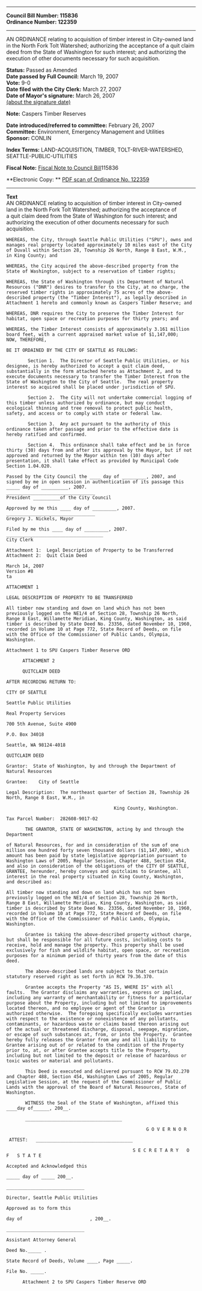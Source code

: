 * * * * *  
  
**Council Bill Number: [](#h0)[](#h2)115836**   
**Ordinance Number: 122359**  
  
* * * * *  
  
AN ORDINANCE relating to acquisition of timber interest in City-owned land in the North Fork Tolt Watershed; authorizing the acceptance of a quit claim deed from the State of Washington for such interest; and authorizing the execution of other documents necessary for such acquisition.  
  
**Status:** Passed as Amended   
**Date passed by Full Council:** March 19, 2007   
**Vote:** 9-0   
**Date filed with the City Clerk:** March 27, 2007   
**Date of Mayor's signature:** March 26, 2007   
[(about the signature date)](/~public/approvaldate.htm)   
  
**Note:** Caspers Timber Reserves  
  
  
**Date introduced/referred to committee:** February 26, 2007   
**Committee:** Environment, Emergency Management and Utilities   
**Sponsor:** CONLIN   
  
**Index Terms:** LAND-ACQUISITION, TIMBER, TOLT-RIVER-WATERSHED, SEATTLE-PUBLIC-UTILITIES  
  
**Fiscal Note:** [Fiscal Note to Council Bill](http://clerk.seattle.gov/~public/fnote/115836.htm)[](#h1)[](#h3)115836  
  
**Electronic Copy: ** [PDF scan of Ordinance No. 122359](/~archives/Ordinances/Ord_122359.pdf)  
  
* * * * *  
  
**Text**  
    AN ORDINANCE relating to acquisition of timber interest in City-owned  
    land in the North Fork Tolt Watershed; authorizing the acceptance of  
    a quit claim deed from the State of Washington for such interest; and  
    authorizing the execution of other documents necessary for such  
    acquisition.  
  
    WHEREAS, the City, through Seattle Public Utilities ("SPU"), owns and  
    manages real property located approximately 10 miles east of the City  
    of Duvall within Section 28, Township 26 North, Range 8 East, W.M.,  
    in King County; and  
  
    WHEREAS, the City acquired the above-described property from the  
    State of Washington, subject to a reservation of timber rights;  
  
    WHEREAS, the State of Washington through its Department of Natural  
    Resources ("DNR") desires to transfer to the City, at no charge, the  
    reserved timber rights in approximately 75 acres of the above-  
    described property (the "Timber Interest"), as legally described in  
    Attachment 1 hereto and commonly known as Caspers Timber Reserve; and  
  
    WHEREAS, DNR requires the City to preserve the Timber Interest for  
    habitat, open space or recreation purposes for thirty years; and  
  
    WHEREAS, the Timber Interest consists of approximately 3.161 million  
    board feet, with a current appraised market value of $1,147,000;  
    NOW, THEREFORE,  
  
    BE IT ORDAINED BY THE CITY OF SEATTLE AS FOLLOWS:  
  
            Section 1.  The Director of Seattle Public Utilities, or his  
    designee, is hereby authorized to accept a quit claim deed,  
    substantially in the form attached hereto as Attachment 2, and to  
    execute documents necessary to transfer the Timber Interest from the  
    State of Washington to the City of Seattle.  The real property  
    interest so acquired shall be placed under jurisdiction of SPU.  
  
            Section 2.  The City will not undertake commercial logging of  
    this timber unless authorized by ordinance, but may conduct  
    ecological thinning and tree removal to protect public health,  
    safety, and access or to comply with state or federal law.  
  
            Section 3.  Any act pursuant to the authority of this  
    ordinance taken after passage and prior to the effective date is  
    hereby ratified and confirmed.  
  
            Section 4.  This ordinance shall take effect and be in force  
    thirty (30) days from and after its approval by the Mayor, but if not  
    approved and returned by the Mayor within ten (10) days after  
    presentation, it shall take effect as provided by Municipal Code  
    Section 1.04.020.  
  
    Passed by the City Council the ____ day of _________, 2007, and  
    signed by me in open session in authentication of its passage this  
    _____ day of __________, 2007.  
    _________________________________  
    President __________of the City Council  
  
    Approved by me this ____ day of _________, 2007.  
    _________________________________  
    Gregory J. Nickels, Mayor  
  
    Filed by me this ____ day of _________, 2007.  
    ____________________________________  
    City Clerk  
  
    Attachment 1:  Legal Description of Property to be Transferred  
    Attachment 2:  Quit Claim Deed  
  
    March 14, 2007  
    Version #8  
    ta  
  
    ATTACHMENT 1  
  
    LEGAL DESCRIPTION OF PROPERTY TO BE TRANSFERRED  
  
    All timber now standing and down on land which has not been  
    previously logged on the NE1/4 of Section 28, Township 26 North,  
    Range 8 East, Willamette Meridian, King County, Washington, as said  
    timber is described by State Deed No. 23356, dated November 10, 1960,  
    recorded in Volume 10 at Page 772, State Record of Deeds, on file  
    with the Office of the Commissioner of Public Lands, Olympia,  
    Washington.  
  
    Attachment 1 to SPU Caspers Timber Reserve ORD  
  
          ATTACHMENT 2  
  
          QUITCLAIM DEED  
  
    AFTER RECORDING RETURN TO:  
  
    CITY OF SEATTLE  
  
    Seattle Public Utilities  
  
    Real Property Services  
  
    700 5th Avenue, Suite 4900  
  
    P.O. Box 34018  
  
    Seattle, WA 98124-4018  
  
    QUITCLAIM DEED  
  
    Grantor:  State of Washington, by and through the Department of  
    Natural Resources  
  
    Grantee:    City of Seattle  
  
    Legal Description:  The northeast quarter of Section 28, Township 26  
    North, Range 8 East, W.M., in  
  
                                            King County, Washington.  
  
    Tax Parcel Number:  282608-9017-02  
  
           THE GRANTOR, STATE OF WASHINGTON, acting by and through the  
    Department  
  
    of Natural Resources, for and in consideration of the sum of one  
    million one hundred forty seven thousand dollars ($1,147,000), which  
    amount has been paid by state legislative appropriation pursuant to  
    Washington Laws of 2005, Regular Session, Chapter 488, Section 454,  
    and also in consideration of the obligations of the CITY OF SEATTLE,  
    GRANTEE, hereunder, hereby conveys and quitclaims to Grantee, all  
    interest in the real property situated in King County, Washington,  
    and described as:  
  
    All timber now standing and down on land which has not been  
    previously logged on the NE1/4 of Section 28, Township 26 North,  
    Range 8 East, Willamette Meridian, King County, Washington, as said  
    timber is described by State Deed No. 23356, dated November 10, 1960,  
    recorded in Volume 10 at Page 772, State Record of Deeds, on file  
    with the Office of the Commissioner of Public Lands, Olympia,  
    Washington.  
  
           Grantee is taking the above-described property without charge,  
    but shall be responsible for all future costs, including costs to  
    receive, hold and manage the property. This property shall be used  
    exclusively for fish and wildlife habitat, open space, or recreation  
    purposes for a minimum period of thirty years from the date of this  
    deed.  
  
           The above-described lands are subject to that certain  
    statutory reserved right as set forth in RCW 79.36.370.  
  
           Grantee accepts the Property "AS IS, WHERE IS" with all  
    faults.  The Grantor disclaims any warranties, express or implied,  
    including any warranty of merchantability or fitness for a particular  
    purpose about the Property, including but not limited to improvements  
    located thereon, and no employee or agent of the Grantor is  
    authorized otherwise.  The foregoing specifically excludes warranties  
    with respect to the existence or nonexistence of any pollutants,  
    contaminants, or hazardous waste or claims based thereon arising out  
    of the actual or threatened discharge, disposal, seepage, migration,  
    or escape of such substances at, from, or into the Property.  Grantee  
    hereby fully releases the Grantor from any and all liability to  
    Grantee arising out of or related to the condition of the Property  
    prior to, at, or after Grantee accepts title to the Property,  
    including but not limited to the deposit or release of hazardous or  
    toxic wastes or material and pollutants.  
  
           This Deed is executed and delivered pursuant to RCW 79.02.270  
    and Chapter 488, Section 454, Washington Laws of 2005, Regular  
    Legislative Session, at the request of the Commissioner of Public  
    Lands with the approval of the Board of Natural Resources, State of  
    Washington.  
  
           WITNESS the Seal of the State of Washington, affixed this  
    ____day of______, 200__.  
  
           ____________________________________  
  
                                                        G O V E R N O R  
  
     ATTEST:   ____________________________________  
  
                                                   S E C R E T A R Y   O  
    F   S T A T E  
  
    Accepted and Acknowledged this  
  
    _____ day of _____ 200__.  
  
    _____________________________  
  
    Director, Seattle Public Utilities  
  
    Approved as to form this  
  
    day of                         , 200__.  
  
    _____________________________  
  
    Assistant Attorney General  
  
    Deed No._____ .  
  
    State Record of Deeds, Volume ____, Page _____.  
  
    File No. _____.  
  
          Attachment 2 to SPU Caspers Timber Reserve ORD  
